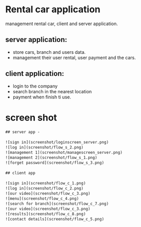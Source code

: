 
# Rental car application

management rental car, client and server application.
	
## server application:
* store cars, branch and users data.
* management their user rental, user payment and the cars.
			
## client application:
* login to the company
* search branch in the nearest location
* payment when finish ti use.
		
# screen shot

	## server app - 
	
	![sign in](screenshot/loginscreen_server.png)
	![log in](screenshot/flow_s_2.png)
	![management 1](screenshot/managescreen_server.png)
	![management 2](screenshot/flow_s_1.png)
	![forget password](screenshot/flow_s_3.png)
	
	## client app

	![sign in](screenshot/flow_c_1.png)
	![log in](screenshot/flow_c_2.png)
	![our video](screenshot/flow_c_3.png)
	![menu](screenshot/flow_c_4.png)
	![search for branch](screenshot/flow_c_7.png)
	![our video](screenshot/flow_c_3.png)
	![results](screenshot/flow_c_8.png)
	![contact details](screenshot/flow_c_5.png)



	

	
	
	
	
